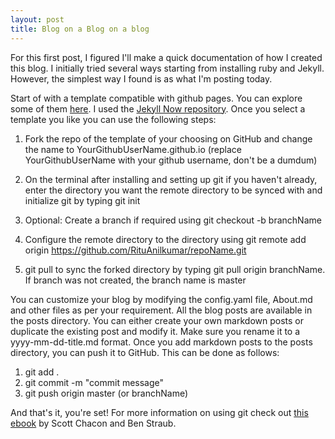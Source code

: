 ```yaml
---
layout: post
title: Blog on a Blog on a blog
---
```


For this first post, I figured I'll make a quick documentation of how I created this blog. I initially tried several ways starting from installing ruby and Jekyll. However, the simplest way I found is as what I'm posting today. 

Start of with a template compatible with github pages. You can explore some of them [here](https://jekyllthemes.io/github-pages-themes). I used the [Jekyll Now repository](https://github.com/barryclark/jekyll-now). Once you select a template you like you can use the following steps:

1. Fork the repo of the template of your choosing on GitHub and change the name to YourGithubUserName.github.io (replace YourGithubUserName with your github username, don't be a dumdum)

2. On the terminal after installing and setting up git if you haven't already, enter the directory you want the remote directory to be synced with and initialize git by typing git init
3. Optional: Create a branch if required using git checkout -b branchName
4. Configure the remote directory to the directory using git remote add origin https://github.com/RituAnilkumar/repoName.git 
5. git pull to sync the forked directory by typing git pull origin branchName. If branch was not created, the branch name is master

You can customize your blog by modifying the config.yaml file, About.md and other files as per your requirement. All the blog posts are available in the posts directory. You can either create your own markdown posts or duplicate the existing post and modify it. Make sure you rename it to a yyyy-mm-dd-title.md format.
Once you add markdown posts to the posts directory, you can push it to GitHub. This can be done as follows:
1. git add . 
2. git commit -m "commit message"
3. git push origin master (or branchName)

And that's it, you're set! For more information on using git check out [this ebook](https://git-scm.com/book/en/v2) by Scott Chacon and Ben Straub.